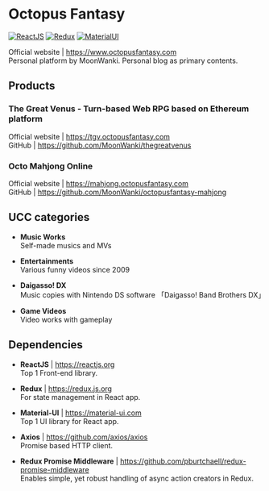 # Octopus Fantasy

[![ReactJS](https://img.shields.io/badge/ReactJS-v16.7.0-blue.svg)](https://reactjs.org/)
[![Redux](https://img.shields.io/badge/Redux-v4.0.1-darkviolet.svg)](https://redux.js.org/)
[![MaterialUI](https://img.shields.io/badge/Material--UI-v3.9.2-ee59a4.svg)](https://material-ui.com/)

Official website | https://www.octopusfantasy.com  
Personal platform by MoonWanki. Personal blog as primary contents.  
  
## Products

### **The Great Venus** - Turn-based Web RPG based on Ethereum platform  
Official website | https://tgv.octopusfantasy.com  
GitHub | https://github.com/MoonWanki/thegreatvenus

### **Octo Mahjong Online**
Official website | https://mahjong.octopusfantasy.com  
GitHub | https://github.com/MoonWanki/octopusfantasy-mahjong  
  
## UCC categories

- **Music Works**  
Self-made musics and MVs  

- **Entertainments**  
Various funny videos since 2009  

- **Daigasso! DX**  
Music copies with Nintendo DS software 「Daigasso! Band Brothers DX」  
- **Game Videos**  
Video works with gameplay  

## Dependencies

- **ReactJS** | https://reactjs.org  
Top 1 Front-end library.  

- **Redux** | https://redux.js.org  
For state management in React app.  

- **Material-UI** | https://material-ui.com  
Top 1 UI library for React app.  

- **Axios** | https://github.com/axios/axios  
Promise based HTTP client.  

- **Redux Promise Middleware** | https://github.com/pburtchaell/redux-promise-middleware  
Enables simple, yet robust handling of async action creators in Redux.  